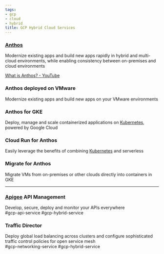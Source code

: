 ```yaml
---
tags:
- gcp
- cloud
- hybrid
title: GCP Hybrid Cloud Services
---
```


### [Anthos](anthos.md)

Modernize existing apps and build new apps rapidly in hybrid and multi-cloud environments, while enabling consistency between on-premises and cloud environments

[What is Anthos? - YouTube](https://www.youtube.com/watch?v=Qtwt7QcW4J8)

### Anthos deployed on VMware

Modernize existing apps and build new apps on your VMware environments

### Anthos for GKE

Deploy, manage and scale containerized applications on [Kubernetes](../../../software-engineering/devops/kubernetes/kubernetes.md), powered by Google Cloud

### Cloud Run for Anthos

Easily leverage the benefits of combining [Kubernetes](../../../software-engineering/devops/kubernetes/kubernetes.md) and serverless

### Migrate for Anthos

Migrate VMs from on-premises or other clouds directly into containers in GKE

---

### [Apigee](../gcp-api-management-services/apigee.md) API Management

Develop, secure, deploy and monitor your APIs everywhere  
#gcp-api-service #gcp-hybrid-service

### Traffic Director

Deploy global load balancing across clusters and configure sophisticated traffic control policies for open service mesh  
#gcp-networking-service #gcp-hybrid-service